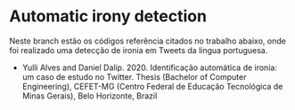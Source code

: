 # Automatic irony detection
Neste branch estão os códigos referência citados no trabalho abaixo, onde foi realizado uma detecção de ironia em Tweets da lingua portuguesa. 

* Yulli Alves and Daniel Dalip. 2020. Identificação automática de ironia: um caso de estudo no Twitter. Thesis (Bachelor of Computer Engineering), CEFET-MG (Centro Federal de Educação Tecnológica de Minas Gerais), Belo Horizonte, Brazil
